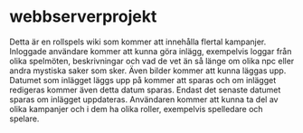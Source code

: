 # webbserverprojekt

Detta är en rollspels wiki som kommer att innehålla flertal kampanjer. 
Inloggade användare kommer att kunna göra inlägg, exempelvis loggar från olika spelmöten, beskrivningar och vad de vet än så länge om olika npc eller andra mystiska saker som sker. Även bilder kommer att kunna läggas upp. Datumet som inlägget läggs upp på kommer att sparas och om inlägget redigeras kommer även detta datum sparas. Endast det senaste datumet sparas om inlägget uppdateras. 
Användaren kommer att kunna ta del av olika kampanjer och i dem ha olika roller, exempelvis spelledare och spelare.  